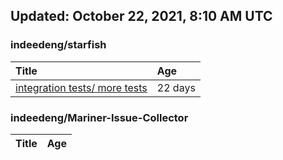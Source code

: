 ## Updated: October 22, 2021, 8:10 AM UTC


### indeedeng/starfish
|**Title**|**Age**|
|:----|:----|
|[integration tests/ more tests](https://github.com/indeedeng/starfish/issues/117)|22&nbsp;days|


### indeedeng/Mariner-Issue-Collector
|**Title**|**Age**|
|:----|:----|